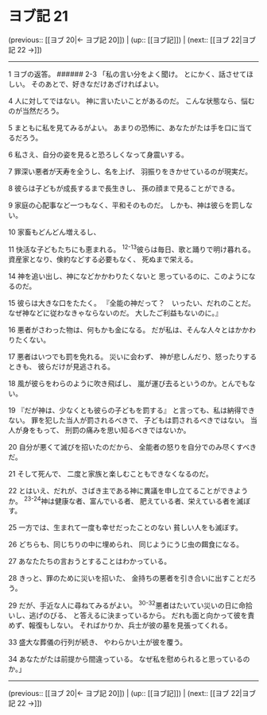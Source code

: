 # ヨブ記 21

(previous:: [[ヨブ 20|← ヨブ記 20]]) | (up:: [[ヨブ記]]) | (next:: [[ヨブ 22|ヨブ記 22 →]])

***


1 ヨブの返答。 ###### 2-3 「私の言い分をよく聞け。 とにかく、話させてほしい。 そのあとで、好きなだけあざければよい。 

4 人に対してではない。 神に言いたいことがあるのだ。 こんな状態なら、悩むのが当然だろう。 

5 まともに私を見てみるがよい。 あまりの恐怖に、あなたがたは手を口に当てるだろう。 

6 私さえ、自分の姿を見ると恐ろしくなって身震いする。 

7 罪深い悪者が天寿を全うし、名を上げ、 羽振りをきかせているのが現実だ。 

8 彼らは子どもが成長するまで長生きし、 孫の顔まで見ることができる。 

9 家庭の心配事など一つもなく、平和そのものだ。 しかも、神は彼らを罰しない。 

10 家畜もどんどん増えるし、 

11 快活な子どもたちにも恵まれる。 <sup class="versenum">12-13</sup>彼らは毎日、歌と踊りで明け暮れる。 資産家となり、倹約などする必要もなく、 死ぬまで栄える。 

14 神を追い出し、神になどかかわりたくないと 思っているのに、このようになるのだ。 

15 彼らは大きな口をたたく。 『全能の神だって？　いったい、だれのことだ。 なぜ神などに従わなきゃならないのだ。 大したご利益もないのに。』 

16 悪者がさわった物は、何もかも金になる。 だが私は、そんな人々とはかかわりたくない。 

17 悪者はいつでも罰を免れる。 災いに会わず、 神が悲しんだり、怒ったりするときも、 彼らだけが見逃される。 

18 風が彼らをわらのように吹き飛ばし、 嵐が運び去るというのか。とんでもない。 

19 『だが神は、少なくとも彼らの子どもを罰する』 と言っても、私は納得できない。 罪を犯した当人が罰されるべきで、 子どもは罰されるべきではない。 当人が身をもって、 刑罰の痛みを思い知るべきではないか。 

20 自分が悪くて滅びを招いたのだから、 全能者の怒りを自分でのみ尽くすべきだ。 

21 そして死んで、 二度と家族と楽しむこともできなくなるのだ。 

22 とはいえ、だれが、さばき主である神に異議を申し立てることができようか。 <sup class="versenum">23-24</sup>神は健康な者、富んでいる者、 肥えている者、栄えている者を滅ぼす。 

25 一方では、生まれて一度も幸せだったことのない 貧しい人をも滅ぼす。 

26 どちらも、同じちりの中に埋められ、 同じようにうじ虫の餌食になる。 

27 あなたたちの言おうとすることはわかっている。 

28 きっと、罪のために災いを招いた、 金持ちの悪者を引き合いに出すことだろう。 

29 だが、手近な人に尋ねてみるがよい。 <sup class="versenum">30-32</sup>悪者はたいてい災いの日に命拾いし、逃げのびる、 と答えるに決まっているから。 だれも面と向かって彼を責めず、報復もしない。 そればかりか、兵士が彼の墓を見張ってくれる。 

33 盛大な葬儀の行列が続き、 やわらかい土が彼を覆う。 

34 あなたがたは前提から間違っている。 なぜ私を慰められると思っているのか。」

***

(previous:: [[ヨブ 20|← ヨブ記 20]]) | (up:: [[ヨブ記]]) | (next:: [[ヨブ 22|ヨブ記 22 →]])
